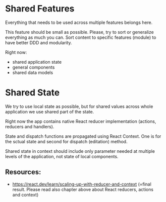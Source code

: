 # Shared Features

Everything that needs to be used across multiple features belongs here.

This feature should be small as possible. Please, try to sort or generalize everything as much you can. 
Sort content to specific features (module) to have better DDD and modularity.

Right now: 
- shared application state
- general components
- shared data models

# Shared State
We try to use local state as possible, but for shared values across whole application we use shared part of the state.

Right now the app contains native React reducer implementation (actions, reducers and handlers). 

State and dispatch functions are propagated using React Context. One is for the sctual state and second for dispatch (editation) method.

Shared state in context should include only parameter needed at multiple levels of the application, not state of local components.

## Resources:
- https://react.dev/learn/scaling-up-with-reducer-and-context (=final result. Please read also chapter above about React reducers, actions and context)